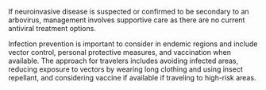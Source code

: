 If neuroinvasive disease is suspected or confirmed to be secondary to an arbovirus, management involves supportive care as there are no current antiviral treatment options.

Infection prevention is important to consider in endemic regions and include vector control, personal protective measures, and vaccination when available. The approach for travelers includes avoiding infected areas, reducing exposure to vectors by wearing long clothing and using insect repellant, and considering vaccine if available if traveling to high-risk areas.